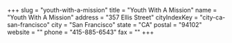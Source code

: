 +++
slug = "youth-with-a-mission"
title = "Youth With A Mission"
name = "Youth With A Mission"
address = "357 Ellis Street"
cityIndexKey = "city-ca-san-francisco"
city = "San Francisco"
state = "CA"
postal = "94102"
website = ""
phone = "415-885-6543"
fax = ""
+++
